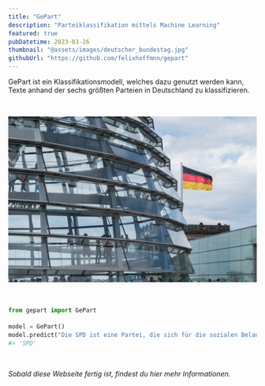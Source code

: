 ```yaml
---
title: "GePart"
description: "Parteiklassifikation mittels Machine Learning"
featured: true
pubDatetime: 2023-03-26
thumbnail: "@assets/images/deutscher_bundestag.jpg"
githubUrl: "https://github.com/felixhoffmnn/gepart"
---
```


GePart ist ein Klassifikationsmodell, welches dazu genutzt werden kann, Texte anhand der sechs größten Parteien in Deutschland zu klassifizieren.

<br />

![Bundestag](../../assets/images/deutscher_bundestag.jpg)

<br />

```python
from gepart import GePart

model = GePart()
model.predict("Die SPD ist eine Partei, die sich für die sozialen Belange der Menschen einsetzt.")
#> 'SPD'
```

<br />

_Sobald diese Webseite fertig ist, findest du hier mehr Informationen._
